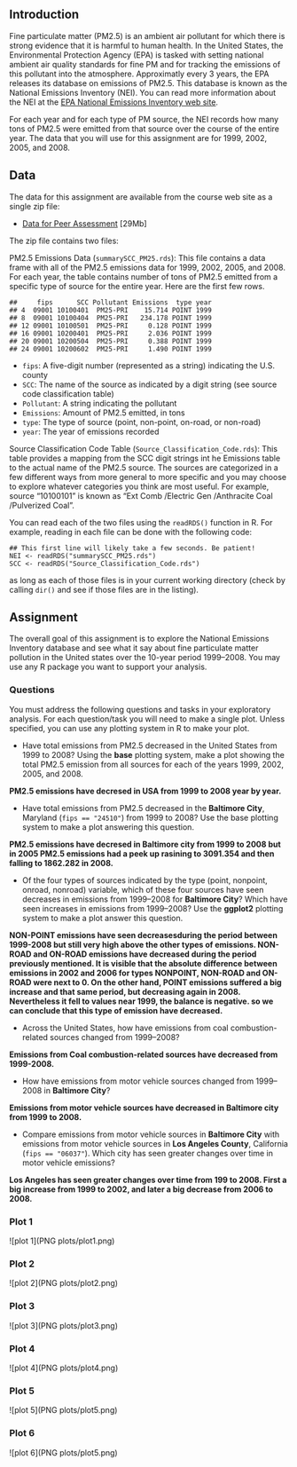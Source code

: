## Introduction

Fine particulate matter (PM2.5) is an ambient air pollutant for which there is strong evidence that it is harmful to human health. In the United States, the Environmental Protection Agency (EPA) is tasked with setting national ambient air quality standards for fine PM and for tracking the emissions of this pollutant into the atmosphere. Approximatly every 3 years, the EPA releases its database on emissions of PM2.5. This database is known as the National Emissions Inventory (NEI). You can read more information about the NEI at the [EPA National Emissions Inventory web site](http://www.epa.gov/ttn/chief/eiinformation.html).

For each year and for each type of PM source, the NEI records how many tons of PM2.5 were emitted from that source over the course of the entire year. The data that you will use for this assignment are for 1999, 2002, 2005, and 2008.

## Data

The data for this assignment are available from the course web site as a single zip file:

* [Data for Peer Assessment](https://d396qusza40orc.cloudfront.net/exdata%2Fdata%2FNEI_data.zip) [29Mb]

The zip file contains two files:

PM2.5 Emissions Data (`summarySCC_PM25.rds`): This file contains a data frame with all of the PM2.5 emissions data for 1999, 2002, 2005, and 2008. For each year, the table contains number of tons of PM2.5 emitted from a specific type of source for the entire year. Here are the first few rows.

```
##     fips      SCC Pollutant Emissions  type year
## 4  09001 10100401  PM25-PRI    15.714 POINT 1999
## 8  09001 10100404  PM25-PRI   234.178 POINT 1999
## 12 09001 10100501  PM25-PRI     0.128 POINT 1999
## 16 09001 10200401  PM25-PRI     2.036 POINT 1999
## 20 09001 10200504  PM25-PRI     0.388 POINT 1999
## 24 09001 10200602  PM25-PRI     1.490 POINT 1999
```

* `fips`: A five-digit number (represented as a string) indicating the U.S. county
* `SCC`: The name of the source as indicated by a digit string (see source code classification table)
* `Pollutant`: A string indicating the pollutant
* `Emissions`: Amount of PM2.5 emitted, in tons
* `type`: The type of source (point, non-point, on-road, or non-road)
* `year`: The year of emissions recorded

Source Classification Code Table (`Source_Classification_Code.rds`): This table provides a mapping from the SCC digit strings int he Emissions table to the actual name of the PM2.5 source. The sources are categorized in a few different ways from more general to more specific and you may choose to explore whatever categories you think are most useful. For example, source “10100101” is known as “Ext Comb /Electric Gen /Anthracite Coal /Pulverized Coal”.

You can read each of the two files using the `readRDS()` function in R. For example, reading in each file can be done with the following code:
```
## This first line will likely take a few seconds. Be patient!
NEI <- readRDS("summarySCC_PM25.rds")
SCC <- readRDS("Source_Classification_Code.rds")
```
as long as each of those files is in your current working directory (check by calling `dir()` and see if those files are in the listing).


## Assignment

The overall goal of this assignment is to explore the National Emissions Inventory database and see what it say about fine particulate matter pollution in the United states over the 10-year period 1999–2008. You may use any R package you want to support your analysis.

### Questions

You must address the following questions and tasks in your exploratory analysis. For each question/task you will need to make a single plot. Unless specified, you can use any plotting system in R to make your plot.

- Have total emissions from PM2.5 decreased in the United States from 1999 to 2008? Using the **base** plotting system, make a plot showing the total PM2.5 emission from all sources for each of the years 1999, 2002, 2005, and 2008.

**PM2.5 emissions have decresed in USA from 1999 to 2008 year by year.**

- Have total emissions from PM2.5 decreased in the **Baltimore City**, Maryland (`fips == "24510"`) from 1999 to 2008? Use the base plotting system to make a plot answering this question.

**PM2.5 emissions have decresed in Baltimore city from 1999 to 2008 but in 2005 PM2.5 emissions had a peek up rasining to 3091.354 and then falling to 1862.282 in 2008.**

- Of the four types of sources indicated by the type (point, nonpoint, onroad, nonroad) variable, which of these four sources have seen decreases in emissions from 1999–2008 for **Baltimore City**? Which have seen increases in emissions from 1999–2008? Use the **ggplot2** plotting system to make a plot answer this question.

**NON-POINT emissions have seen decreasesduring the period between 1999-2008 but still very high above the other types of emissions. NON-ROAD and ON-ROAD emissions have decreased during the period previously mentioned. It is visible that the absolute difference between emissions in 2002 and 2006 for types NONPOINT, NON-ROAD and ON-ROAD were next to 0. On the other hand, POINT emissions suffered a big increase and that same period, but decreasing again in 2008. Nevertheless it fell to values near 1999, the balance is negative. so we can conclude that this type of emission have decreased.**

- Across the United States, how have emissions from coal combustion-related sources changed from 1999–2008?

**Emissions from Coal combustion-related sources have decreased from 1999-2008.**

- How have emissions from motor vehicle sources changed from 1999–2008 in **Baltimore City**?

**Emissions from motor vehicle sources have decreased in Baltimore city from 1999 to 2008.**

- Compare emissions from motor vehicle sources in **Baltimore City** with emissions from motor vehicle sources in **Los Angeles County**, California (`fips == "06037"`). Which city has seen greater changes over time in motor vehicle emissions?

**Los Angeles has seen greater changes over time from 199 to 2008. First a big increase from 1999 to 2002, and later a big decrease from 2006 to 2008.**

### Plot 1

![plot 1](PNG plots/plot1.png) 


### Plot 2

![plot 2](PNG plots/plot2.png) 

### Plot 3

![plot 3](PNG plots/plot3.png) 

### Plot 4

![plot 4](PNG plots/plot4.png) 

### Plot 5

![plot 5](PNG plots/plot5.png) 

### Plot 6

![plot 6](PNG plots/plot5.png) 
